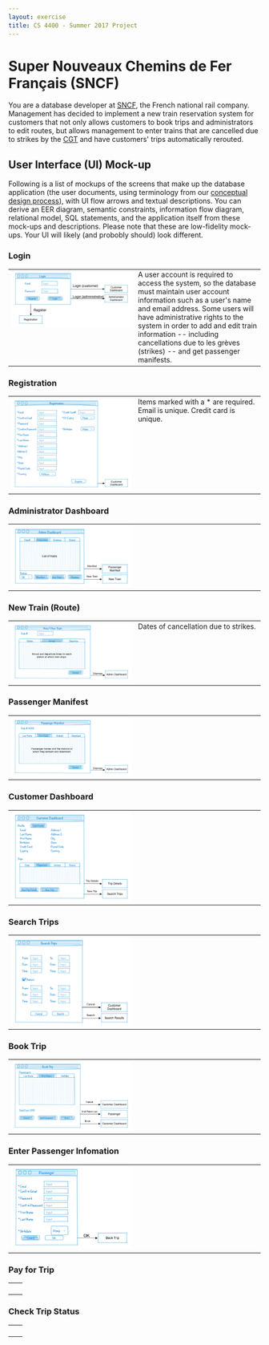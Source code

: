 ```yaml
---
layout: exercise
title: CS 4400 - Summer 2017 Project
---
```


# Super Nouveaux Chemins de Fer Français (SNCF)

You are a database developer at [SNCF](http://www.sncf.com/), the French national rail company. Management has decided to implement a new train reservation system for customers that not only allows customers to book trips and administrators to edit routes, but allows management to enter trains that are cancelled due to strikes by the [CGT](http://www.cgt.fr/) and have customers' trips automatically rerouted.

## User Interface (UI) Mock-up

Following is a list of mockups of the screens that make up the database application (the user documents, using terminology from our [conceptual design process](../slides/conceptual-design-process.pdf)), with UI flow arrows and textual descriptions. You can derive an EER diagram, semantic constraints, information flow diagram, relational model, SQL statements, and the application itself from these mock-ups and descriptions. Please note that these are low-fidelity mock-ups. Your UI will likely (and probobly should) look different.

### Login

<table>
<tr>
<td width="50%" valign="top">
<img src="login.png" alt="Login Screen" width="100%" />
</td>
<td width="50%" valign="top">
A user account is required to access the system, so the database must maintain user account information such as a user's name and email address. Some users will have administrative rights to the system in order to add and edit train information -- including cancellations due to les grèves (strikes) -- and get passenger manifests.
</td>
</tr>
</table>

### Registration

<table>
<tr>
<td width="50%" valign="top">
<img src="registration.png" alt="" width="100%" />
</td>
<td width="50%" valign="top">
Items marked with a * are required.
Email is unique. Credit card is unique.
</td>
</tr>
</table>

### Administrator Dashboard

<table>
<tr>
<td width="50%" valign="top">
<img src="admin-dashboard.png" alt="" width="100%" />
</td>
<td width="50%" valign="top">

</td>
</tr>
</table>

### New Train (Route)

<table>
<tr>
<td width="50%" valign="top">
<img src="new-train.png" alt="" width="100%" />
</td>
<td width="50%" valign="top">
Dates of cancellation due to strikes.
</td>
</tr>
</table>

### Passenger Manifest

<table>
<tr>
<td width="50%" valign="top">
<img src="passenger-manifest.png" alt="" width="100%" />
</td>
<td width="50%" valign="top">

</td>
</tr>
</table>

### Customer Dashboard

<table>
<tr>
<td width="50%" valign="top">
<img src="customer-dashboard.png" alt="" width="100%" />
</td>
<td width="50%" valign="top">

</td>
</tr>
</table>

### Search Trips

<table>
<tr>
<td width="50%" valign="top">
<img src="search-trips.png" alt="" width="100%" />
</td>
<td width="50%" valign="top">

</td>
</tr>
</table>

### Book Trip

<table>
<tr>
<td width="50%" valign="top">
<img src="book-trip.png" alt="" width="100%" />
</td>
<td width="50%" valign="top">

</td>
</tr>
</table>

### Enter Passenger Infomation

<table>
<tr>
<td width="50%" valign="top">
<img src="passenger.png" alt="" width="100%" />
</td>
<td width="50%" valign="top">

</td>
</tr>
</table>

### Pay for Trip

<table>
<tr>
<td width="50%" valign="top">
<img src="pay-trip.png" alt="" width="100%" />
</td>
<td width="50%" valign="top">

</td>
</tr>
</table>

### Check Trip Status

<table>
<tr>
<td width="50%" valign="top">
<img src="trip-status.png" alt="" width="100%" />
</td>
<td width="50%" valign="top">

</td>
</tr>
</table>
